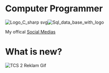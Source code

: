 # Computer Programmer

![Logo_C_sharp svg](https://github.com/Traslox/Traslox/assets/107253054/40ed7c19-8add-4e2b-88e3-251c8cce2afe)![Sql_data_base_with_logo](https://github.com/Traslox/Traslox/assets/107253054/d9241234-2a77-4181-a924-6f94dfd92838)

My offical [Social Medias](https://linktr.ee/Traslox)

# What is new?

![TCS 2 Reklam Gif](https://github.com/Traslox/Traslox/assets/107253054/ebb548a1-131e-4ea1-9a75-6d44d9ec7f56)


<!---
Traslox/Traslox is a ✨ special ✨ repository because its `README.md` (this file) appears on your GitHub profile.
You can click the Preview link to take a look at your changes.
--->
